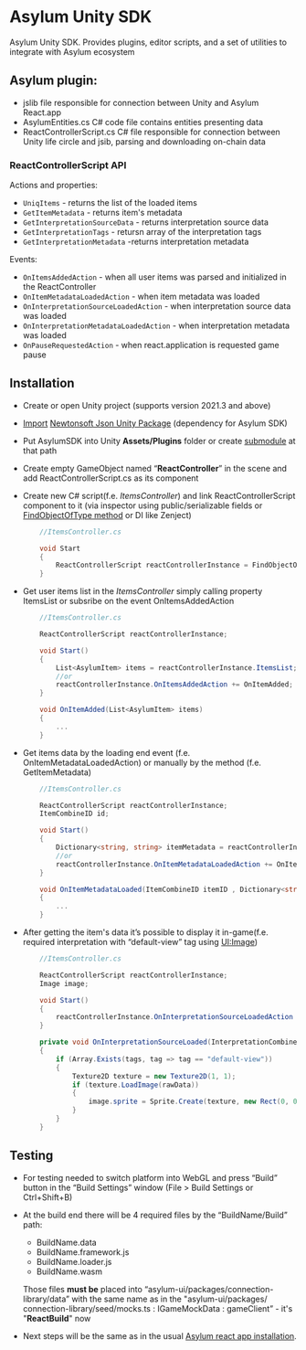 # Asylum Unity SDK

Asylum Unity SDK. Provides plugins, editor scripts, and a set of utilities to integrate with Asylum ecosystem
## Asylum plugin:
- jslib file responsible for connection between Unity and Asylum React.app
- AsylumEntities.cs C# code file contains entities presenting data
- ReactControllerScript.cs C# file responsible for connection between Unity life circle and jsib, parsing and downloading on-chain data

### ReactControllerScript API
Actions and properties:
- `UniqItems` - returns the list of the loaded items
- `GetItemMetadata` - returns item's metadata
- `GetInterpretationSourceData` - returns interpretation source data
- `GetInterpretationTags` - retursn array of the interpretation tags
- `GetInterpretationMetadata` -returns interpretation metadata

Events:
- `OnItemsAddedAction` - when all user items was parsed and initialized in the ReactController
- `OnItemMetadataLoadedAction` - when item metadata was loaded
- `OnInterpretationSourceLoadedAction` - when interpretation source data was loaded
- `OnInterpretationMetadataLoadedAction` - when interpretation metadata was loaded
- `OnPauseRequestedAction` - when react.application is requested game pause


## Installation
- Create or open Unity project (supports version 2021.3 and above)
- [Import](https://docs.unity3d.com/Manual/AssetPackagesImport.html) [Newtonsoft Json Unity Package](https://docs.unity3d.com/Packages/com.unity.nuget.newtonsoft-json@2.0/manual/index.html) (dependency for Asylum SDK)
- Put AsylumSDK into Unity **Assets/Plugins** folder or create [submodule](https://git-scm.com/book/en/v2/Git-Tools-Submodules) at that path
- Create empty GameObject named “**ReactController**” in the scene and add ReactControllerScript.cs as its component
- Create new C# script(f.e. _ItemsController_) and link ReactControllerScript component to it (via inspector using public/serializable fields or [FindObjectOfType method](https://docs.unity3d.com/ScriptReference/Object.FindObjectOfType.html) or DI like Zenject)
    ```C#
        //ItemsController.cs

        void Start
        {
            ReactControllerScript reactControllerInstance = FindObjectOfType<ReactControllerScript>();
        }
    ```
- Get user items list in the _ItemsController_ simply calling property ItemsList or subsribe on the event OnItemsAddedAction
    ```C#
        //ItemsController.cs

        ReactControllerScript reactControllerInstance;

        void Start()
        {
            List<AsylumItem> items = reactControllerInstance.ItemsList;
            //or
            reactControllerInstance.OnItemsAddedAction += OnItemAdded;
        }

        void OnItemAdded(List<AsylumItem> items)
        {
            ...
        }
    ```
- Get items data by the loading end event (f.e. OnItemMetadataLoadedAction) or manually by the method (f.e. GetItemMetadata)
    ```C#
        //ItemsController.cs

        ReactControllerScript reactControllerInstance;
        ItemCombineID id;

        void Start()
        {
            Dictionary<string, string> itemMetadata = reactControllerInstance.GetItemMetadata(id);
            //or
            reactControllerInstance.OnItemMetadataLoadedAction += OnItemMetadataLoaded;
        }

        void OnItemMetadataLoaded(ItemCombineID itemID , Dictionary<string, string> metadata)
        {
            ...
        }
    ```
- After getting the item's data it’s possible to display it in-game(f.e. required interpretation with “default-view” tag using [UI:Image](https://docs.unity3d.com/2021.3/Documentation/ScriptReference/UIElements.Image.html))

    ```C#
        //ItemsController.cs

        ReactControllerScript reactControllerInstance;
        Image image;

        void Start()
        {
            reactControllerInstance.OnInterpretationSourceLoadedAction += OnInterpretationSourceLoaded;
        }

        private void OnInterpretationSourceLoaded(InterpretationCombineID interpretationID, string[] tags, byte[] rawData)
        {
            if (Array.Exists(tags, tag => tag == "default-view"))
            {
                Texture2D texture = new Texture2D(1, 1);
                if (texture.LoadImage(rawData))
                {
                    image.sprite = Sprite.Create(texture, new Rect(0, 0, texture.width, texture.height), new Vector2(texture.width / 2, texture.height / 2));
                }
            }
        }
    ```
## Testing
- For testing needed to switch platform into WebGL and press “Build” button in the “Build Settings” window (File > Build Settings or Ctrl+Shift+B)
- At the build end there will be 4 required files by the “BuildName/Build” path:
    - BuildName.data
    - BuildName.framework.js
    - BuildName.loader.js
    - BuildName.wasm

    Those files **must be** placed into “asylum-ui/packages/connection-library/data” with the same name as in the "asylum-ui/packages/      connection-library/seed/mocks.ts : IGameMockData : gameClient” - it's "**ReactBuild**" now
- Next steps will be the same as in the usual [Asylum react app installation](https://gitlab.com/asylum-space/asylum-ui/-/tree/main/packages/game-developers-console#run-game-developers-console-manual-setup).
